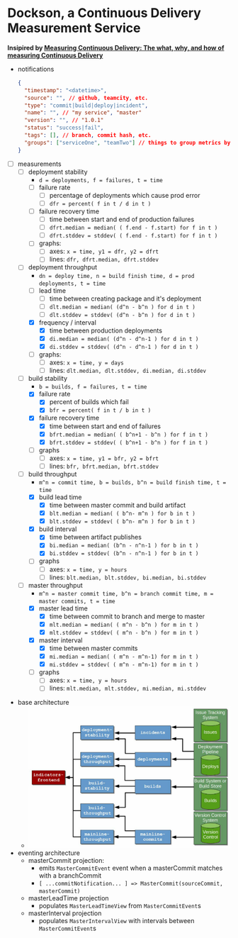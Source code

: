 # Dockson, a Continuous Delivery Measurement Service

**Insipired by [Measuring Continuous Delivery: The what, why, and how of measuring Continuous Delivery](https://www.goodreads.com/book/show/35508935-measuring-continuous-delivery)**

* notifications
  ```json
  {
    "timestamp": "<datetime>",
    "source": "", // github, teamcity, etc.
    "type": "commit|build|deploy|incident",
    "name": "", // "my service", "master"
    "version": "", // "1.0.1"
    "status": "success|fail",
    "tags": [], // branch, commit hash, etc.
    "groups": ["serviceOne", "teamTwo"] // things to group metrics by (e.g. serviceName, team, etc)
  }
  ```
* [ ] measurements
  * [ ] deployment stability
    * `d = deployments, f = failures, t = time`
    * [ ] failure rate
      * [ ] percentage of deployments which cause prod error
      * [ ] `dfr = percent( f in t / d in t )`
    * [ ] failure recovery time
      * [ ] time between start and end of production failures
      * [ ] `dfrt.median = median( ( f.end - f.start) for f in t )`
      * [ ] `dfrt.stddev = stddev( ( f.end - f.start) for f in t )`
    * [ ] graphs:
      * [ ] axes: `x = time, y1 = dfr, y2 = dfrt`
      * [ ] lines: `dfr, dfrt.median, dfrt.stddev`
  * [ ] deployment throughput
    * `dn = deploy time, n = build finish time, d = prod deployments, t = time`
    * [ ] lead time
      * [ ] time between creating package and it's deployment
      * [ ] `dlt.median = median( (d^n - b^n ) for d in t )`
      * [ ] `dlt.stddev = stddev( (d^n - b^n ) for d in t )`
    * [x] frequency / interval
      * [x] time between production deployments
      * [x] `di.median = median( (d^n - d^n-1 ) for d in t )`
      * [x] `di.stddev = stddev( (d^n - d^n-1 ) for d in t )`
    * [ ] graphs:
      * [ ] axes: `x = time, y = days`
      * [ ] lines: `dlt.median, dlt.stddev, di.median, di.stddev`
  * [ ] build stability
    * `b = builds, f = failures, t = time`
    * [x] failure rate
      * [x] percent of builds which fail
      * [x] `bfr = percent( f in t / b in t )`
    * [x] failure recovery time
      * [x] time between start and end of failures
      * [x] `bfrt.median = median( ( b^n+1 - b^n ) for f in t )`
      * [x] `bfrt.stddev = stddev( ( b^n+1 - b^n ) for f in t )`
    * [ ] graphs
      * [ ] axes: `x = time, y1 = bfr, y2 = bfrt`
      * [ ] lines: `bfr, bfrt.median, bfrt.stddev`
  * [ ] build throughput
    * `m^n = commit time, b = builds, b^n = build finish time, t = time`
    * [x] build lead time
      * [x] time between master commit and build artifact
      * [x] `blt.median = median( ( b^n- m^n ) for b in t )`
      * [x] `blt.stddev = stddev( ( b^n- m^n ) for b in t )`
    * [x] build interval
      * [x] time between artifact publishes
      * [x] `bi.median = median( (b^n - n^n-1 ) for b in t )`
      * [x] `bi.stddev = stddev( (b^n - n^n-1 ) for b in t )`
    * [ ] graphs
      * [ ] axes: `x = time, y = hours`
      * [ ] lines: `blt.median, blt.stddev, bi.median, bi.stddev`
  * [ ] master throughput
    * `m^n = master commit time, b^n = branch commit time, m = master commits, t = time`
    * [x] master lead time
      * [x] time between commit to branch and merge to master
      * [x] `mlt.median = median( ( m^n - b^n ) for m in t )`
      * [x] `mlt.stddev = stddev( ( m^n - b^n ) for m in t )`
    * [x] master interval
      * [x] time between master commits
      * [x] `mi.median = median( ( m^n - m^n-1) for m in t )`
      * [x] `mi.stddev = stddev( ( m^n - m^n-1) for m in t )`
    * [ ] graphs
      * [ ] axes: `x = time, y = hours`
      * [ ] lines: `mlt.median, mlt.stddev, mi.median, mi.stddev`
* base architecture
  * ![overview](architecture.png)
* eventing architecture
  * masterCommit projection:
    * emits `MasterCommitEvent` event when a masterCommit matches with a branchCommit
    * `[ ...commitNotification... ] => MasterCommit(sourceCommit, masterCommit)`
  * masterLeadTime projection
    * populates `MasterLeadTimeView` from `MasterCommitEvent`s
  * masterInterval projection
    * populates `MasterIntervalView` with intervals between `MasterCommitEvent`s

